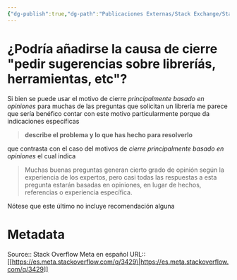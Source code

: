 ```yaml
---
{"dg-publish":true,"dg-path":"Publicaciones Externas/Stack Exchange/Stack Overflow en español/Stack Overflow en español Meta/es.meta.stackoverflow.com-3429.md","permalink":"/publicaciones-externas/stack-exchange/stack-overflow-en-espanol/stack-overflow-en-espanol-meta/es-meta-stackoverflow-com-3429/","title":"¿Podría añadirse la causa de cierre \"pedir sugerencias sobre libreríás, herramientas, etc\"?","hide":true,"noteIcon":"default","created":"2024-04-03T12:49:10.511-06:00","updated":"2024-04-05T16:44:03.119-06:00"}
---
```


# ¿Podría añadirse la causa de cierre "pedir sugerencias sobre libreríás, herramientas, etc"?

Si bien se puede usar el motivo de cierre *principalmente basado en opiniones* para muchas de las preguntas que solicitan un librería me parece que sería benéfico contar con este motivo particularmente porque da indicaciones específicas

> **describe el problema y lo que has hecho para resolverlo**

que contrasta con el caso del motivos de *cierre principalmente basado en opiniones* el cual indica

> Muchas buenas preguntas generan cierto grado de opinión según la experiencia de los expertos, pero casi todas las respuestas a esta pregunta estarán basadas en opiniones, en lugar de hechos, referencias o experiencia específica.

Nótese que este último no incluye recomendación alguna

# Metadata
Source:: Stack Overflow Meta en español
URL:: [[https://es.meta.stackoverflow.com/q/3429\|https://es.meta.stackoverflow.com/q/3429]]

